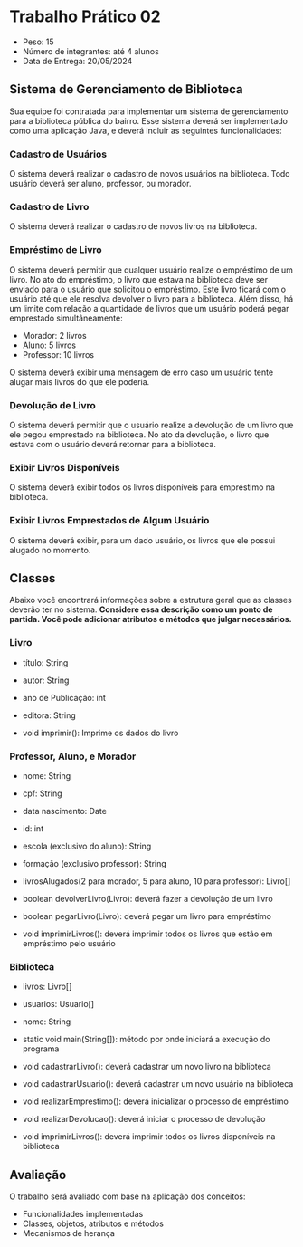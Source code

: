 # Trabalho Prático 02

- Peso: 15
- Número de integrantes: até 4 alunos
- Data de Entrega: 20/05/2024

##  Sistema de Gerenciamento de Biblioteca

Sua equipe foi contratada para implementar um sistema de gerenciamento para a biblioteca pública do bairro. 
Esse sistema deverá ser implementado como uma aplicação Java, e deverá incluir as seguintes funcionalidades:

### Cadastro de Usuários

O sistema deverá realizar o cadastro de novos usuários na biblioteca.
Todo usuário deverá ser aluno, professor, ou morador.

### Cadastro de Livro

O sistema deverá realizar o cadastro de novos livros na biblioteca.

### Empréstimo de Livro

O sistema deverá permitir que qualquer usuário realize o empréstimo de um livro.
No ato do empréstimo, o livro que estava na biblioteca deve ser enviado para o usuário que solicitou o empréstimo.
Este livro ficará com o usuário até que ele resolva devolver o livro para a biblioteca.
Além disso, há um limite com relação a quantidade de livros que um usuário poderá pegar emprestado simultâneamente:
- Morador: 2 livros
- Aluno: 5 livros
- Professor: 10 livros

O sistema deverá exibir uma mensagem de erro caso um usuário tente alugar mais livros do que ele poderia.

### Devolução de Livro

O sistema deverá permitir que o usuário realize a devolução de um livro que ele pegou emprestado na biblioteca.
No ato da devolução, o livro que estava com o usuário deverá retornar para a biblioteca.

### Exibir Livros Disponíveis

O sistema deverá exibir todos os livros disponíveis para empréstimo na biblioteca.

### Exibir Livros Emprestados de Algum Usuário

O sistema deverá exibir, para um dado usuário, os livros que ele possui alugado no momento.

## Classes

Abaixo você encontrará informações sobre a estrutura geral que as classes deverão ter no sistema.
**Considere essa descrição como um ponto de partida. Você pode adicionar atributos e métodos que julgar necessários.**

### Livro

- título: String
- autor: String
- ano de Publicação: int
- editora: String

- void imprimir(): Imprime os dados do livro

### Professor, Aluno, e Morador

- nome: String
- cpf: String
- data nascimento: Date
- id: int
- escola (exclusivo do aluno): String
- formação (exclusivo professor): String
- livrosAlugados(2 para morador, 5 para aluno, 10 para professor): Livro[]

- boolean devolverLivro(Livro): deverá fazer a devolução de um livro
- boolean pegarLivro(Livro): deverá pegar um livro para empréstimo 
- void imprimirLivros(): deverá imprimir todos os livros que estão em empréstimo pelo usuário

### Biblioteca

- livros: Livro[]
- usuarios: Usuario[]
- nome: String

- static void main(String[]): método por onde iniciará a execução do programa
- void cadastrarLivro(): deverá cadastrar um novo livro na biblioteca
- void cadastrarUsuario(): deverá cadastrar um novo usuário na biblioteca
- void realizarEmprestimo(): deverá inicializar o processo de empréstimo
- void realizarDevolucao(): deverá iniciar o processo de devolução
- void imprimirLivros(): deverá imprimir todos os livros disponíveis na biblioteca

## Avaliação

O trabalho será avaliado com base na aplicação dos conceitos:
- Funcionalidades implementadas
- Classes, objetos, atributos e métodos
- Mecanismos de herança
